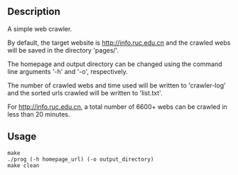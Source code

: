 ## Description

A simple web crawler.

By default, the target website is http://info.ruc.edu.cn and the crawled webs will be saved in the directory 'pages/'.

The homepage and output directory can be changed using the command line arguments '-h' and '-o', respectively.

The number of crawled webs and time used will be written to 'crawler-log' and the sorted urls crawled will be written to 'list.txt'.

For http://info.ruc.edu.cn, a total number of 6600+ webs can be crawled in less than 20 minutes.

## Usage

```shell
make
./prog (-h homepage_url) (-o output_directory)
make clean
```

